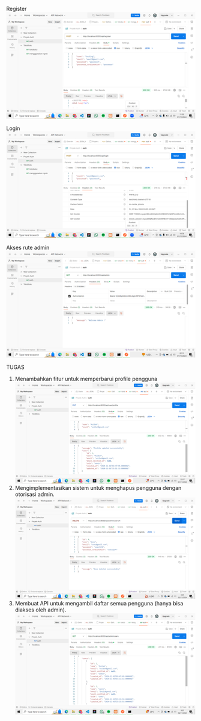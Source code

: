 Register
![alt text](image/1.png)

Login
![alt text](image/2.png)

Akses rute admin
![alt text](image/3.png)

TUGAS
1. Menambahkan fitur untuk memperbarui profile pengguna
![alt text](image/4.png)
2. Mengimplementasikan sistem untuk menghapus pengguna dengan otorisasi admin.
![alt text](image/5.png)
3. Membuat API untuk mengambil daftar semua pengguna (hanya bisa diakses oleh admin).
![alt text](image/6.png)
